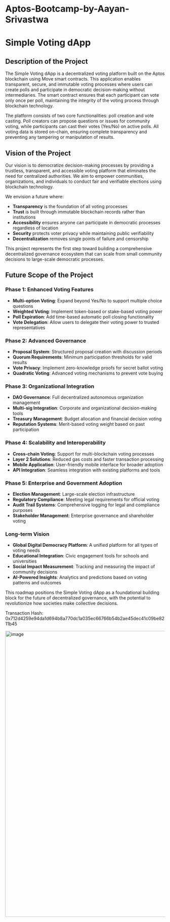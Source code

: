 # Aptos-Bootcamp-by-Aayan-Srivastwa
# Simple Voting dApp

## Description of the Project

The Simple Voting dApp is a decentralized voting platform built on the Aptos blockchain using Move smart contracts. This application enables transparent, secure, and immutable voting processes where users can create polls and participate in democratic decision-making without intermediaries. The smart contract ensures that each participant can vote only once per poll, maintaining the integrity of the voting process through blockchain technology.

The platform consists of two core functionalities: poll creation and vote casting. Poll creators can propose questions or issues for community voting, while participants can cast their votes (Yes/No) on active polls. All voting data is stored on-chain, ensuring complete transparency and preventing any tampering or manipulation of results.

## Vision of the Project

Our vision is to democratize decision-making processes by providing a trustless, transparent, and accessible voting platform that eliminates the need for centralized authorities. We aim to empower communities, organizations, and individuals to conduct fair and verifiable elections using blockchain technology.

We envision a future where:
- **Transparency** is the foundation of all voting processes
- **Trust** is built through immutable blockchain records rather than institutions
- **Accessibility** ensures anyone can participate in democratic processes regardless of location
- **Security** protects voter privacy while maintaining public verifiability
- **Decentralization** removes single points of failure and censorship

This project represents the first step toward building a comprehensive decentralized governance ecosystem that can scale from small community decisions to large-scale democratic processes.

## Future Scope of the Project

### Phase 1: Enhanced Voting Features
- **Multi-option Voting**: Expand beyond Yes/No to support multiple choice questions
- **Weighted Voting**: Implement token-based or stake-based voting power
- **Poll Expiration**: Add time-based automatic poll closing functionality
- **Vote Delegation**: Allow users to delegate their voting power to trusted representatives

### Phase 2: Advanced Governance
- **Proposal System**: Structured proposal creation with discussion periods
- **Quorum Requirements**: Minimum participation thresholds for valid results
- **Vote Privacy**: Implement zero-knowledge proofs for secret ballot voting
- **Quadratic Voting**: Advanced voting mechanisms to prevent vote buying

### Phase 3: Organizational Integration
- **DAO Governance**: Full decentralized autonomous organization management
- **Multi-sig Integration**: Corporate and organizational decision-making tools
- **Treasury Management**: Budget allocation and financial decision voting
- **Reputation Systems**: Merit-based voting weight based on past participation

### Phase 4: Scalability and Interoperability
- **Cross-chain Voting**: Support for multi-blockchain voting processes
- **Layer 2 Solutions**: Reduced gas costs and faster transaction processing
- **Mobile Application**: User-friendly mobile interface for broader adoption
- **API Integration**: Seamless integration with existing platforms and tools

### Phase 5: Enterprise and Government Adoption
- **Election Management**: Large-scale election infrastructure
- **Regulatory Compliance**: Meeting legal requirements for official voting
- **Audit Trail Systems**: Comprehensive logging for legal and compliance purposes
- **Stakeholder Management**: Enterprise governance and shareholder voting

### Long-term Vision
- **Global Digital Democracy Platform**: A unified platform for all types of voting needs
- **Educational Integration**: Civic engagement tools for schools and universities
- **Social Impact Measurement**: Tracking and measuring the impact of community decisions
- **AI-Powered Insights**: Analytics and predictions based on voting patterns and outcomes

This roadmap positions the Simple Voting dApp as a foundational building block for the future of decentralized governance, with the potential to revolutionize how societies make collective decisions.

Transaction Hash: 0x712d4259e94da1d694b8a770dc1a035ec66766b54b2ae45dec41c09be8211b45

<img width="1894" height="904" alt="image" src="https://github.com/user-attachments/assets/3a35f026-dee6-4810-ab92-c7c227b5e73c" />


